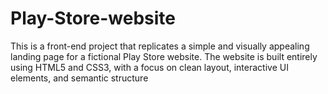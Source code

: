 # Play-Store-website
 This is a front-end project that replicates a simple and visually appealing landing page for a fictional Play Store website. The website is built entirely using HTML5 and CSS3, with a focus on clean layout, interactive UI elements, and semantic structure
